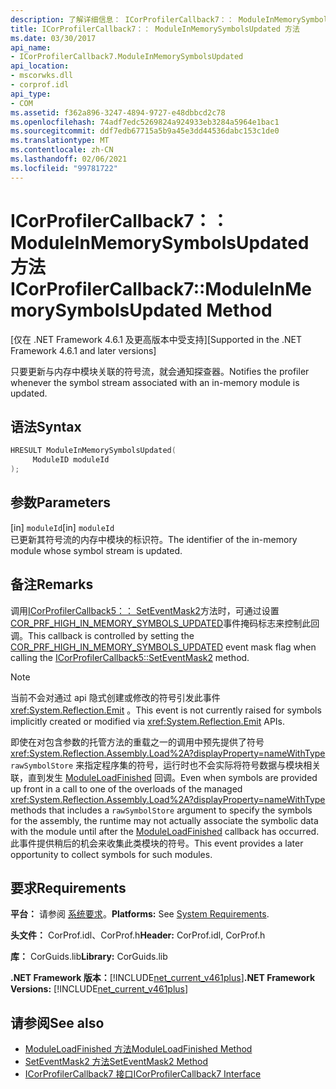 ```yaml
---
description: 了解详细信息： ICorProfilerCallback7：： ModuleInMemorySymbolsUpdated 方法
title: ICorProfilerCallback7：： ModuleInMemorySymbolsUpdated 方法
ms.date: 03/30/2017
api_name:
- ICorProfilerCallback7.ModuleInMemorySymbolsUpdated
api_location:
- mscorwks.dll
- corprof.idl
api_type:
- COM
ms.assetid: f362a896-3247-4894-9727-e48dbbcd2c78
ms.openlocfilehash: 74adf7edc5269824a924933eb3284a5964e1bac1
ms.sourcegitcommit: ddf7edb67715a5b9a45e3dd44536dabc153c1de0
ms.translationtype: MT
ms.contentlocale: zh-CN
ms.lasthandoff: 02/06/2021
ms.locfileid: "99781722"
---
```

# <a name="icorprofilercallback7moduleinmemorysymbolsupdated-method"></a><span data-ttu-id="7d03f-103">ICorProfilerCallback7：： ModuleInMemorySymbolsUpdated 方法</span><span class="sxs-lookup"><span data-stu-id="7d03f-103">ICorProfilerCallback7::ModuleInMemorySymbolsUpdated Method</span></span>

<span data-ttu-id="7d03f-104">[仅在 .NET Framework 4.6.1 及更高版本中受支持]</span><span class="sxs-lookup"><span data-stu-id="7d03f-104">[Supported in the .NET Framework 4.6.1 and later versions]</span></span>  
  
 <span data-ttu-id="7d03f-105">只要更新与内存中模块关联的符号流，就会通知探查器。</span><span class="sxs-lookup"><span data-stu-id="7d03f-105">Notifies the profiler whenever the symbol stream associated with an in-memory module is updated.</span></span>  
  
## <a name="syntax"></a><span data-ttu-id="7d03f-106">语法</span><span class="sxs-lookup"><span data-stu-id="7d03f-106">Syntax</span></span>  
  
```cpp  
HRESULT ModuleInMemorySymbolsUpdated(  
     ModuleID moduleId  
);  
```  
  
## <a name="parameters"></a><span data-ttu-id="7d03f-107">参数</span><span class="sxs-lookup"><span data-stu-id="7d03f-107">Parameters</span></span>  

 <span data-ttu-id="7d03f-108">[in] `moduleId`</span><span class="sxs-lookup"><span data-stu-id="7d03f-108">[in] `moduleId`</span></span>  
 <span data-ttu-id="7d03f-109">已更新其符号流的内存中模块的标识符。</span><span class="sxs-lookup"><span data-stu-id="7d03f-109">The identifier of the in-memory module whose symbol stream is updated.</span></span>  
  
## <a name="remarks"></a><span data-ttu-id="7d03f-110">备注</span><span class="sxs-lookup"><span data-stu-id="7d03f-110">Remarks</span></span>  

 <span data-ttu-id="7d03f-111">调用[ICorProfilerCallback5：： SetEventMask2](icorprofilerinfo5-seteventmask2-method.md)方法时，可通过设置[COR_PRF_HIGH_IN_MEMORY_SYMBOLS_UPDATED](cor-prf-high-monitor-enumeration.md)事件掩码标志来控制此回调。</span><span class="sxs-lookup"><span data-stu-id="7d03f-111">This callback is controlled by setting the [COR_PRF_HIGH_IN_MEMORY_SYMBOLS_UPDATED](cor-prf-high-monitor-enumeration.md) event mask flag when calling the [ICorProfilerCallback5::SetEventMask2](icorprofilerinfo5-seteventmask2-method.md) method.</span></span>  
  
> [!NOTE]
> <span data-ttu-id="7d03f-112">当前不会对通过 api 隐式创建或修改的符号引发此事件 <xref:System.Reflection.Emit> 。</span><span class="sxs-lookup"><span data-stu-id="7d03f-112">This event is not currently raised for symbols implicitly created or modified via <xref:System.Reflection.Emit> APIs.</span></span>  
  
 <span data-ttu-id="7d03f-113">即使在对包含参数的托管方法的重载之一的调用中预先提供了符号 <xref:System.Reflection.Assembly.Load%2A?displayProperty=nameWithType> `rawSymbolStore` 来指定程序集的符号，运行时也不会实际将符号数据与模块相关联，直到发生 [ModuleLoadFinished](icorprofilercallback-moduleloadfinished-method.md) 回调。</span><span class="sxs-lookup"><span data-stu-id="7d03f-113">Even when symbols are provided up front in a call to one of the overloads of the managed <xref:System.Reflection.Assembly.Load%2A?displayProperty=nameWithType> methods that includes a `rawSymbolStore` argument to specify the symbols for the assembly, the runtime may not actually associate the symbolic data with the module until after the [ModuleLoadFinished](icorprofilercallback-moduleloadfinished-method.md) callback has occurred.</span></span> <span data-ttu-id="7d03f-114">此事件提供稍后的机会来收集此类模块的符号。</span><span class="sxs-lookup"><span data-stu-id="7d03f-114">This event provides a later opportunity to collect symbols for such modules.</span></span>  
  
## <a name="requirements"></a><span data-ttu-id="7d03f-115">要求</span><span class="sxs-lookup"><span data-stu-id="7d03f-115">Requirements</span></span>  

 <span data-ttu-id="7d03f-116">**平台：** 请参阅 [系统要求](../../get-started/system-requirements.md)。</span><span class="sxs-lookup"><span data-stu-id="7d03f-116">**Platforms:** See [System Requirements](../../get-started/system-requirements.md).</span></span>  
  
 <span data-ttu-id="7d03f-117">**头文件：** CorProf.idl、CorProf.h</span><span class="sxs-lookup"><span data-stu-id="7d03f-117">**Header:** CorProf.idl, CorProf.h</span></span>  
  
 <span data-ttu-id="7d03f-118">**库：** CorGuids.lib</span><span class="sxs-lookup"><span data-stu-id="7d03f-118">**Library:** CorGuids.lib</span></span>  
  
 <span data-ttu-id="7d03f-119">**.NET Framework 版本：**[!INCLUDE[net_current_v461plus](../../../../includes/net-current-v461plus-md.md)]</span><span class="sxs-lookup"><span data-stu-id="7d03f-119">**.NET Framework Versions:** [!INCLUDE[net_current_v461plus](../../../../includes/net-current-v461plus-md.md)]</span></span>  
  
## <a name="see-also"></a><span data-ttu-id="7d03f-120">请参阅</span><span class="sxs-lookup"><span data-stu-id="7d03f-120">See also</span></span>

- [<span data-ttu-id="7d03f-121">ModuleLoadFinished 方法</span><span class="sxs-lookup"><span data-stu-id="7d03f-121">ModuleLoadFinished Method</span></span>](icorprofilercallback-moduleloadfinished-method.md)
- [<span data-ttu-id="7d03f-122">SetEventMask2 方法</span><span class="sxs-lookup"><span data-stu-id="7d03f-122">SetEventMask2 Method</span></span>](icorprofilerinfo5-seteventmask2-method.md)
- [<span data-ttu-id="7d03f-123">ICorProfilerCallback7 接口</span><span class="sxs-lookup"><span data-stu-id="7d03f-123">ICorProfilerCallback7 Interface</span></span>](icorprofilercallback7-interface.md)
